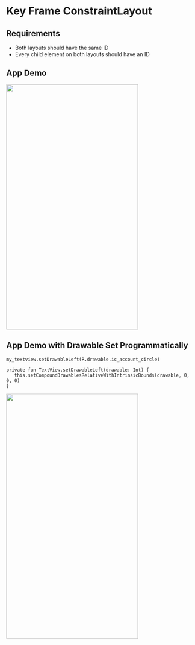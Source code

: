 # Key Frame ConstraintLayout

## Requirements
* Both layouts should have the same ID
* Every child element on both layouts should have an ID

## App Demo
<img src="https://i.gyazo.com/46dc7c0bf0d4401062336c5c08e4e0d9.gif" width="350px" height="650px" />

## App Demo with Drawable Set Programmatically
```
my_textview.setDrawableLeft(R.drawable.ic_account_circle)
    
private fun TextView.setDrawableLeft(drawable: Int) {
   this.setCompoundDrawablesRelativeWithIntrinsicBounds(drawable, 0, 0, 0)
}
```
<img src="https://gyazo.com/7b8ff4e32e34cafd88be721778b3f43e.gif" width="350px" height="650px" />

